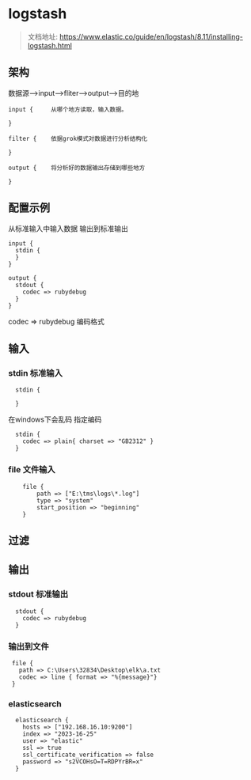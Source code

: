 # logstash

> 文档地址: https://www.elastic.co/guide/en/logstash/8.11/installing-logstash.html

## 架构
数据源-->input-->fliter-->output-->目的地
```
input {     从哪个地方读取，输入数据。
   
}
 
filter {    依据grok模式对数据进行分析结构化
   
}
 
output {    将分析好的数据输出存储到哪些地方
  
}
```


## 配置示例

从标准输入中输入数据 输出到标准输出

```
input {
  stdin {   
  }
}
 
output {
  stdout {   
    codec => rubydebug
  }
}
```

codec => rubydebug 编码格式

## 输入

### stdin 标准输入

```
  stdin {
  
  }
```

在windows下会乱码
指定编码
```
  stdin {
    codec => plain{ charset => "GB2312" }
  }
```

### file 文件输入

```
    file {
        path => ["E:\tms\logs\*.log"]
        type => "system"
        start_position => "beginning"
    }
```

## 过滤


## 输出

### stdout 标准输出
```
  stdout {
    codec => rubydebug
  }
```

### 输出到文件
```
 file {
   path => C:\Users\32834\Desktop\elk\a.txt
   codec => line { format => "%{message}"}
 }
```

### elasticsearch

```
  elasticsearch {
    hosts => ["192.168.16.10:9200"]
    index => "2023-16-25"
    user => "elastic"
	ssl => true
    ssl_certificate_verification => false
    password => "s2VCOHsO=T=RDPYrBR=x"
  }
```